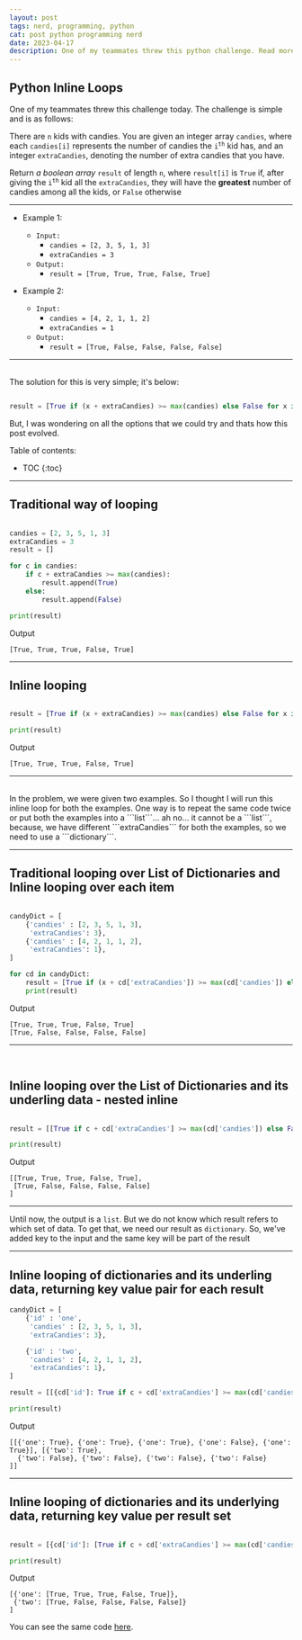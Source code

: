 ```yaml
---
layout: post
tags: nerd, programming, python
cat: post python programming nerd
date: 2023-04-17
description: One of my teammates threw this python challenge. Read more
---
```


## Python Inline Loops
One of my teammates threw this challenge today.
The challenge is simple and is as follows:


There are ```n``` kids with candies. You are given an integer array ```candies```, where each ```candies[i]``` represents the number of candies the <code>i<sup>th</sup></code> kid has, and an integer ```extraCandies```, denoting the number of extra candies that you have.

Return _a boolean array_ ```result``` of length ```n```, where ```result[i]``` is ```True``` if, after giving the <code>i<sup>th</sup></code> kid all the ```extraCandies```, they will have the **greatest** number of candies among all the kids, or ```False``` otherwise

----
- Example 1:
    -   ```Input:```
        -   ```candies = [2, 3, 5, 1, 3]```
        -   ```extraCandies = 3```
    -   ```Output:```
        -   ```result = [True, True, True, False, True]```

- Example 2:
    -   ```Input:```
        -   ```candies = [4, 2, 1, 1, 2]```
        -   ```extraCandies = 1```
    -   ```Output:```
        -   ```result = [True, False, False, False, False]```

----

<br>
The solution for this is very simple; it's below:

```python

result = [True if (x + extraCandies) >= max(candies) else False for x in candies]

```

But, I was wondering on all the options that we could try and thats how this post evolved.

Table of contents:
* TOC
{:toc}
----
## Traditional way of looping

```python

candies = [2, 3, 5, 1, 3]
extraCandies = 3
result = []

for c in candies:
    if c + extraCandies >= max(candies):
        result.append(True)
    else:
        result.append(False)

print(result)

```
Output
```
[True, True, True, False, True]
```

----

## Inline looping

```python

result = [True if (x + extraCandies) >= max(candies) else False for x in candies]

print(result)

```
Output
```
[True, True, True, False, True]
```

----

<br>
In the problem, we were given two examples. So I thought I will run this inline loop for both the examples.
One way is to repeat the same code twice or put both the examples into a ```list```... ah no... it cannot be a ```list```,
because, we have different ```extraCandies``` for both the examples, so we need to use a ```dictionary```.

<br>

----

## Traditional looping over List of Dictionaries and Inline looping over each item

```python

candyDict = [
    {'candies' : [2, 3, 5, 1, 3],
     'extraCandies': 3},
    {'candies' : [4, 2, 1, 1, 2],
     'extraCandies': 1},
]

for cd in candyDict:
    result = [True if (x + cd['extraCandies']) >= max(cd['candies']) else False for x in cd['candies']]
    print(result)

```
Output
```
[True, True, True, False, True]
[True, False, False, False, False]
```
----
<br>


## Inline looping over the List of Dictionaries and its underling data - nested inline

```python

result = [[True if c + cd['extraCandies'] >= max(cd['candies']) else False for c in cd['candies']] for cd in candyDict]

print(result)

```
Output
```
[[True, True, True, False, True],
 [True, False, False, False, False]
]
```

----
Until now, the output is a ```list```. But we do not know which result refers to which set of data. To get that, we need our result as ```dictionary```. So, we've added key to the input and the same key will be part of the result

----

## Inline looping of dictionaries and its underling data, returning key value pair for each result

```python
candyDict = [
    {'id' : 'one',
     'candies' : [2, 3, 5, 1, 3],
     'extraCandies': 3},

    {'id' : 'two',
     'candies' : [4, 2, 1, 1, 2],
     'extraCandies': 1},
]

result = [[{cd['id']: True if c + cd['extraCandies'] >= max(cd['candies']) else False} for c in cd['candies']] for cd in candyDict]

print(result)

```
Output
```
[[{'one': True}, {'one': True}, {'one': True}, {'one': False}, {'one': True}], [{'two': True},
  {'two': False}, {'two': False}, {'two': False}, {'two': False}
]]
```

----

## Inline looping of dictionaries and its underlying data, returning key value per result set

```python

result = [{cd['id']: [True if c + cd['extraCandies'] >= max(cd['candies']) else False for c in cd['candies']]} for cd in candyDict]

print(result)

```
Output
```
[{'one': [True, True, True, False, True]},
 {'two': [True, False, False, False, False]}
]
```

You can see the same code [here](https://github.com/kirankumargosu/python/blob/main/inline-loop.py).
